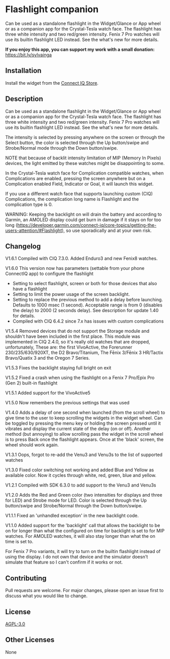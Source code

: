 # Flashlight companion
Can be used as a standalone flashlight in the Widget/Glance or App wheel or as a companion app for the Crystal-Tesla watch face. The flashlight has three white intensity and two red/green intensity. Fenix 7 Pro watches will use its builtin flashlight LED instead. See the what's new for more details.


**If you enjoy this app, you can support my work with a small donation:**
https://bit.ly/sylvainga

## Installation

Install the widget from the [Connect IQ Store](https://apps.garmin.com/apps/5b90bdbc-d4ea-486a-b18c-8049bb1de857).

## Description

Can be used as a standalone flashlight in the Widget/Glance or App wheel or as a companion app for the Crystal-Tesla watch face. The flashlight has three white intensity and two red/green intensity. Fenix 7 Pro watches will use its builtin flashlight LED instead. See the what's new for more details.

The intensity is selected by pressing anywhere on the screen or through the Select button, the color is selected through the Up button/swipe and Strobe/Normal mode through the Down button/swipe.

NOTE that because of backlit intensity limitation of MIP (Memory In Pixels) devices, the light emitted by these watches might be disappointing to some.

In the Crystal-Tesla watch face for Complication compatible watches, when Complications are enabled, pressing the screen anywhere but on a Complication enabled Field, Indicator or Goal, it will launch this widget.

If you use a different watch face that supports launching custom (CIQ) Complications, the complication long name is Flashlight and the complication type is 0.

WARNING: Keeping the backlight on will drain the battery and according to Garmin, an AMOLED display could get burn in damage if it stays on for too long (https://developer.garmin.com/connect-iq/core-topics/getting-the-users-attention/#Flashlight), so use sporadically and at your own risk.

## Changelog
V1.6.1 Compiled with CIQ 7.3.0. Added Enduro3 and new Fenix8 watches.

V1.6.0 This version now has parameters (settable from your phone ConnectIQ app) to configure the flashlight
- Setting to select flashlight, screen or both for those devices that also have a flashlight
- Setting to limit the power usage of the screen backlight.
- Setting to replace the previous method to add a delay before launching. Defaults to 1000 msec (1 second). Acceptable range is from 0 (disables the delay) to 2000 (2 seconds delay). See description for update 1.40 for details.
- Compiled with CIQ 6.4.2 since 7.x has issues with custom complications

V1.5.4 Removed devices that do not support the Storage module and shouldn't have been included in the first place. This module was implemented in CIQ 2.4.0, so it's really old watches that are dropped, unfortunately, These are: the first VívoActive, the Forerunner 230/235/630/920XT, the D2 Bravo/Titanium, The Fēnix 3/Fēnix 3 HR/Tactix Bravo/Quatix 3 and the Oregon 7 Series.

V1.5.3 Fixes the backlight staying full bright on exit

V1.5.2 Fixed a crash when using the flashlight on a Fenix 7 Pro/Epix Pro (Gen 2) built-in flashlight

V1.5.1 Added support for the VivoActive5

V1.5.0 Now remembers the previous settings that was used

V1.4.0 Adds a delay of one second when launched (from the scroll wheel) to give time to the user to keep scrolling the widgets in the widget wheel. Can be toggled by pressing the menu key or holding the screen pressed until it vibrates and display the current state of the delay (on or off). Another method (but annoying) to allow scrolling pass the widget in the scroll wheel is to press Back once the flashlight appears. Once at the 'black' screen, the wheel should work again.

V1.3.1 Oops, forgot to re-add the Venu3 and Venu3s to the list of supported watches

V1.3.0 Fixed color switching not working and added Blue and Yellow as available color. Now it cycles through white, red, green, blue and yellow.

V1.2.1 Compiled with SDK 6.3.0 to add support to the Venu3 and Venu3s

V1.2.0 Adds the Red and Green color (two intensities for displays and three for LED) and Strobe mode for LED. Color is selected through the Up button/swipe and Strobe/Normal through the Down button/swipe.

V1.1.1 Fixed an 'unhandled exception' in the new backlight code.

V1.1.0 Added support for the 'backlight' call that allows the backlight to be on for longer than what the configured on time for backlight is set to for MIP watches. For AMOLED watches, it will also stay longer than what the on time is set to.

For Fenix 7 Pro variants, it will try to turn on the builtin flashlight instead of using the display. I do not own that device and the simulator doesn't simulate that feature so I can't confirm if it works or not.

## Contributing
Pull requests are welcome. For major changes, please open an issue first to discuss what you would like to change.

## License
[AGPL-3.0](https://choosealicense.com/licenses/agpl-3.0/)

## Other Licenses
None

